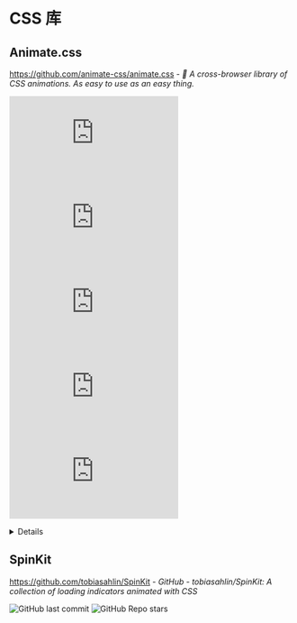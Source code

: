 # CSS 库

## Animate.css

https://github.com/animate-css/animate.css - *🍿 A cross-browser library of CSS animations. As easy to use as an easy thing.*

![GitHub last commit](https://badgen.net/github/last-commit/animate-css/animate.css?icon=github&color=blue)
![GitHub Release Date](https://img.shields.io/github/release-date/animate-css/animate.css?logo=github)
![GitHub release (latest SemVer)](https://img.shields.io/github/v/release/animate-css/animate.css?logo=github)
![npm](https://img.shields.io/npm/v/animate.css?logo=npm)
![GitHub Repo stars](https://img.shields.io/github/stars/animate-css/animate.css?style=social)

<details markdown='1'>

1. https://www.cnblogs.com/mmzuo-798/p/10882408.html - *vue实现滚动条滚到相应高度触发动画的操作*

2. https://www.cnblogs.com/tcz1018/p/15209291.html - *vue使用动画animate*

3. https://www.cnblogs.com/suwanbin/p/13200296.html - *VUE项目中集成AnimateCSS动画（2020.6.28 亲测可用）*

4. https://www.jianshu.com/p/2e0b2f8d40cf - *vue中使用animate.css实现动画*

5. https://www.cnblogs.com/duanzhenzhen/p/11057361.html - *vue页面滚动监听*

</details>

## SpinKit

https://github.com/tobiasahlin/SpinKit - *GitHub - tobiasahlin/SpinKit: A collection of loading indicators animated with CSS*

![GitHub last commit](https://badgen.net/github/last-commit/tobiasahlin/SpinKit?icon=github&color=blue)
![GitHub Repo stars](https://img.shields.io/github/stars/tobiasahlin/SpinKit?style=social)